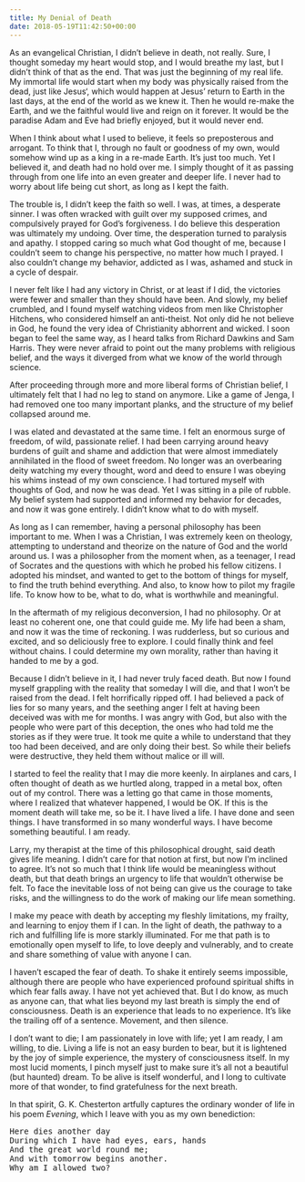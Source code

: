 ```yaml
---
title: My Denial of Death
date: 2018-05-19T11:42:50+00:00
---
```

<p class="p2">
  <span class="s1">As an evangelical Christian, I didn’t believe in death, not really. Sure, I thought someday my heart would stop, and I would breathe my last, but I didn’t think of that as the end. That was just the beginning of my real life. My immortal life would start when my body was physically raised from the dead, just like Jesus‘, which would happen at Jesus’ return to Earth in the last days, at the end of the world as we knew it. Then he would re-make the Earth, and we the faithful would live and reign on it forever. It would be the paradise Adam and Eve had briefly enjoyed, but it would never end.</span>
</p>

<p class="p2">
  <span class="s1">When I think about what I used to believe, it feels so preposterous and arrogant. To think that I, through no fault or goodness of my own, would somehow wind up as a king in a re-made Earth. It’s just too much. Yet I believed it, and death had no hold over me. I simply thought of it as passing through from one life into an even greater and deeper life. I never had to worry about life being cut short, as long as I kept the faith.</span>
</p>

<p class="p2">
  <span class="s1">The trouble is, I didn’t keep the faith so well. I was, at times, a desperate sinner. I was often wracked with guilt over my supposed crimes, and compulsively prayed for God’s forgiveness. I do believe this desperation was ultimately my undoing. Over time, the desperation turned to paralysis and apathy. I stopped caring so much what God thought of me, because I couldn’t seem to change his perspective, no matter how much I prayed. I also couldn’t change my behavior, addicted as I was, ashamed and stuck in a cycle of despair.</span>
</p>

<p class="p2">
  <span class="s1">I never felt like I had any victory in Christ, or at least if I did, the victories were fewer and smaller than they should have been. And slowly, my belief crumbled, and I found myself watching videos from men like Christopher Hitchens, who considered himself an anti-theist. Not only did he not believe in God, he found the very idea of Christianity abhorrent and wicked. I soon began to feel the same way, as I heard talks from Richard Dawkins and Sam Harris. They were never afraid to point out the many problems with religious belief, and the ways it diverged from what we know of the world through science.</span>
</p>

<p class="p2">
  <span class="s1">After proceeding through more and more liberal forms of Christian belief, I ultimately felt that I had no leg to stand on anymore. Like a game of Jenga, I had removed one too many important planks, and the structure of my belief collapsed around me.</span>
</p>

<p class="p2">
  <span class="s1">I was elated and devastated at the same time. I felt an enormous surge of freedom, of wild, passionate relief. I had been carrying around heavy burdens of guilt and shame and addiction that were almost immediately annihilated in the flood of sweet freedom. No longer was an overbearing deity watching my every thought, word and deed to ensure I was obeying his whims instead of my own conscience. I had tortured myself with thoughts of God, and now he was dead. Yet I was sitting in a pile of rubble. My belief system had supported and informed my behavior for decades, and now it was gone entirely. I didn’t know what to do with myself.</span>
</p>

<p class="p2">
  <span class="s1">As long as I can remember, having a personal philosophy has been important to me. When I was a Christian, I was extremely keen on theology, attempting to understand and theorize on the nature of God and the world around us. I was a philosopher from the moment when, as a teenager, I read of Socrates and the questions with which he probed his fellow citizens. I adopted his mindset, and wanted to get to the bottom of things for myself, to find the truth behind everything. And also, to know how to pilot my fragile life. To know how to be, what to do, what is worthwhile and meaningful.</span>
</p>

<p class="p2">
  <span class="s1">In the aftermath of my religious deconversion, I had no philosophy. Or at least no coherent one, one that could guide me. My life had been a sham, and now it was the time of reckoning. I was rudderless, but so curious and excited, and so deliciously free to explore. I could finally think and feel without chains. I could determine my own morality, rather than having it handed to me by a god.</span>
</p>

<p class="p2">
  <span class="s1">Because I didn’t believe in it, I had never truly faced death. But now I found myself grappling with the reality that someday I will die, and that I won’t be raised from the dead. I felt horrifically ripped off. I had believed a pack of lies for so many years, and the seething anger I felt at having been deceived was with me for months. I was angry with God, but also with the people who were part of this deception, the ones who had told me the stories as if they were true. It took me quite a while to understand that they too had been deceived, and are only doing their best. So while their beliefs were destructive, they held them without malice or ill will.</span>
</p>

<p class="p2">
  <span class="s1">I started to feel the reality that I may die more keenly. In airplanes and cars, I often thought of death as we hurtled along, trapped in a metal box, often out of my control. There was a letting go that came in those moments, where I realized that whatever happened, I would be OK. If this is the moment death will take me, so be it. I have lived a life. I have done and seen things. I have transformed in so many wonderful ways. I have become something beautiful. I am ready.</span>
</p>

<p class="p2">
  <span class="s1">Larry, my therapist at the time of this philosophical drought, said death gives life meaning. I didn’t care for that notion at first, but now I’m inclined to agree. It’s not so much that I think life would be meaningless without death, but that death brings an urgency to life that wouldn’t otherwise be felt. To face the inevitable loss of not being can give us the courage to take risks, and the willingness to do the work of making our life mean something.</span>
</p>

<p class="p2">
  <span class="s1">I make my peace with death by accepting my fleshly limitations, my frailty, and learning to enjoy them if I can. In the light of death, the pathway to a rich and fulfilling life is more starkly illuminated. For me that path is to emotionally open myself to life, to love deeply and vulnerably, and to create and share something of value with anyone I can.</span>
</p>

<p class="p2">
  <span class="s1">I haven’t escaped the fear of death. To shake it entirely seems impossible, although there are people who have experienced profound spiritual shifts in which fear falls away. I have not yet achieved that. But I do know, as much as anyone can, that what lies beyond my last breath is simply the end of consciousness. Death is an experience that leads to no experience. It’s like the trailing off of a sentence. Movement, and then silence.</span>
</p>

<p class="p2">
  <span class="s1">I don’t want to die; I am passionately in love with life; yet I am ready, I am willing, to die. Living a life is not an easy burden to bear, but it is lightened by the joy of simple experience, the mystery of consciousness itself. In my most lucid moments, I pinch myself just to make sure it’s all not a beautiful (but haunted) dream. To be alive is itself wonderful, and I long to cultivate more of that wonder, to find gratefulness for the next breath.</span>
</p>

<p class="p2">
  <span class="s1">In that spirit, G. K. Chesterton artfully captures the ordinary wonder of life in his poem <i>Evening</i>, which I leave with you as my own benediction:</span>
</p>

<pre class="p2"><span class="s1">Here dies another day</span>
<span class="s1">During which I have had eyes, ears, hands</span>
<span class="s1">And the great world round me;</span>
<span class="s1">And with tomorrow begins another.</span>
<span class="s1">Why am I allowed two?</span></pre>